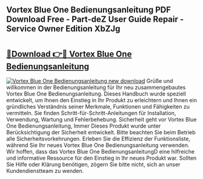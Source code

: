 ## Vortex Blue One Bedienungsanleitung PDF Download Free - Part-deZ User Guide Repair - Service Owner Edition XbZJg

# <h2><a href="http://df2wgi.blite.top/?on=Vortex+Blue+One+Bedienungsanleitung">🔗Download 👉🔴 Vortex Blue One Bedienungsanleitung</a></h2>

[![Vortex Blue One Bedienungsanleitung new download](https://i.imgur.com/lujVjoI.png)](http://df2wgi.blite.top/?on=Vortex+Blue+One+Bedienungsanleitung)
Grüße und willkommen in der Bedienungsanleitung für Ihr neu zusammengebautes Vortex Blue One Bedienungsanleitung. Dieses Handbuch wurde speziell entwickelt, um Ihnen den Einstieg in Ihr Produkt zu erleichtern und Ihnen ein gründliches Verständnis seiner Merkmale, Funktionen und Fähigkeiten zu vermitteln. Sie finden Schritt-für-Schritt-Anleitungen für Installation, Verwendung, Wartung und Fehlerbehebung. Sicherheit geht vor Vortex Blue One Bedienungsanleitung, Immer Dieses Produkt wurde unter Berücksichtigung der Sicherheit entwickelt. Bitte beachten Sie beim Betrieb alle Sicherheitsvorkehrungen. Erleben Sie die Effizienz der Funktionsliste, während Sie Ihr neues Vortex Blue One Bedienungsanleitung verwenden. Wir hoffen, dass das Vortex Blue One BedienungsanleitungD eine hilfreiche und informative Ressource für den Einstieg in Ihr neues Produkt war. Sollten Sie Hilfe oder Klärung benötigen, zögern Sie bitte nicht, sich an unser Kundendienstteam zu wenden.
